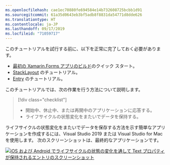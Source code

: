 ```yaml
---
ms.openlocfilehash: cae1ec70880fe694584e14b732608725bcbb1d91
ms.sourcegitcommit: 61a35d0643eb3bf5adb8f8831da54771d8dde626
ms.translationtype: HT
ms.contentlocale: ja-JP
ms.lasthandoff: 09/17/2019
ms.locfileid: "71059717"
---
```

このチュートリアルを試行する前に、以下を正常に完了しておく必要があります。

- [最初の Xamarin.Forms アプリのビルド](~/get-started/first-app/index.md)のクイック スタート。
- [StackLayout](~/get-started/tutorials/stacklayout/index.yml) のチュートリアル。
- [Entry](~/get-started/tutorials/entry/index.yml) のチュートリアル。

このチュートリアルでは、次の作業を行う方法について説明します。

> [!div class="checklist"]
>
> - 開始中、休止中、または再開中のアプリケーションに応答する。
> - ライフサイクルの状態変化をまたいでデータを保持する。

ライフサイクルの状態変化をまたいでデータを保存する方法を示す簡単なアプリケーションを作成するには、Visual Studio 2019 または Visual Studio for Mac を使用します。 次のスクリーンショットは、最終的なアプリケーションです。

[![iOS および Android でライフサイクルの状態の変化を通して Text プロパティが保持されるエントリのスクリーンショット](../images/persist-data.png "ライフサイクルの状態の変化を通して Text プロパティが保持されるエントリ")](../images/persist-data-large.png#lightbox "ライフサイクルの状態の変化を通して Text プロパティが保持されるエントリ")
